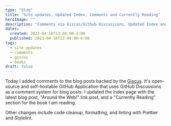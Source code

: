 ```yaml
---
type: "blog"
title: "Site updates, Updated Index, Comments and Currently Reading"
heroImage: ""
description: "Comments via Giscus/Github Discussions, Updated Index and Currently Reading section"
dates:
  created: 2023-04-16T13:48:00-4:00
  published: 2023-04-16T13:48:00-4:00
tags:
  - site-updates
  - comments
  - giscus
  - books
draft: false
---
```


Today I added comments to the blog posts backed by the [Giscus](https://giscus.app). It's open-source and self-hostable
GitHub Application that uses GitHub Discussions as a comment system for blog posts. I updated the index page with the latest blog post, "Around the Web!" link post, and a "Currently Reading" section for the book I am reading.

Other changes include code cleanup, formatting, and linting with Prettier and Stylelint.
